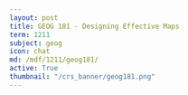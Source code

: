 ```yaml
---
layout: post
title: GEOG 181 - Designing Effective Maps
term: 1211
subject: geog
icon: chat
md: /mdf/1211/geog181/
active: True
thumbnail: "/crs_banner/geog181.png"
---
```

